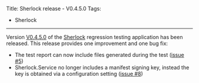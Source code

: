 Title: Sherlock release - V0.4.5.0
Tags:
  - Sherlock
---

Version [V0.4.5.0](https://github.com/pvandervelde/Sherlock/releases/tag/v0.4.5.0) of the
[Sherlock](/projects/sherlock.html) regression testing application has been released. This release
provides one improvement and one bug fix:

- The test report can now include files generated during the test ([issue #5](https://github.com/pvandervelde/Sherlock/issues/5))
- Sherlock.Service no longer includes a manifest signing key, instead the key is obtained via a
  configuration setting ([issue #8](https://github.com/pvandervelde/Sherlock/issues/8))
